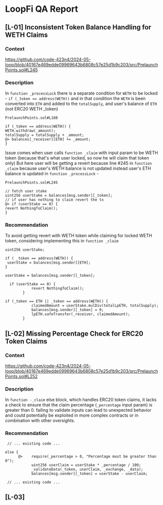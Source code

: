 # LoopFi QA Report

## [L-01] Inconsistent Token Balance Handling for WETH Claims

### Context

https://github.com/code-423n4/2024-05-loop/blob/40167e469edde09969643b6808c57e25d1b9c203/src/PrelaunchPoints.sol#L245

### Description

In `function _processLock` there is a separate condition for `WETH` to be
locked - `if (_token == address(WETH))` and in that condition the `WETH` is been
converted into `ETH` and added to the `totalSupply`, and user's balance of `ETH`
(not ERC20 WETH _token)

`PrelaunchPoints.sol#L188`
```
if (_token == address(WETH)) {
WETH.withdraw(_amount);
totalSupply = totalSupply + _amount;
@> balances[_receiver][ETH] += _amount;
}
```

Issue comes when user calls `function _claim` with input param to be WETH token
(because that's what user locked, so now he will claim that token only) But here
user will be getting a revert because line #245 in `function _claim` because
user's WETH balance is not updated instead user's ETH balance is updated in
`function _processLock` -

`PrelaunchPoints.sol#L245`
```
// fetch user stake
uint256 userStake = balances[msg.sender][_token];
// if user has nothing to claim revert the tx
@> if (userStake == 0) {
revert NothingToClaim();
}
```

### Recommendation

To avoid getting revert with WETH token while claiming for locked WETH token,
considering implementing this in `function _claim`

```
uint256 userStake;

if ( _token == address(WETH)) {
 userStake = balances[msg.sender][ETH];
}

userStake = balances[msg.sender][_token];

  if (userStake == 0) {
            revert NothingToClaim();
        }

if (_token == ETH || _token == address(WETH)) {
            claimedAmount = userStake.mulDiv(totalLpETH, totalSupply);
            balances[msg.sender][_token] = 0;
            lpETH.safeTransfer(_receiver, claimedAmount);
        }

```


## [L-02] Missing Percentage Check for ERC20 Token Claims

### Context

https://github.com/code-423n4/2024-05-loop/blob/40167e469edde09969643b6808c57e25d1b9c203/src/PrelaunchPoints.sol#L252

### Description

In `function -_claim` else block, which handles ERC20 token claims, it lacks a check to ensure that the claim percentage (`_percentage` input param) is greater than 0. failing to validate inputs can lead to unexpected behavior and could potentially be exploited in more complex contracts or in combination with other oversights.

### Recommendation

``` 
 // ... existing code ...

else {
      @>    require(_percentage > 0, "Percentage must be greater than 0");    
            uint256 userClaim = userStake * _percentage / 100;
            _validateData(_token, userClaim, _exchange, _data);
            balances[msg.sender][_token] = userStake - userClaim;

 // ... existing code ...
```

## [L-03] 